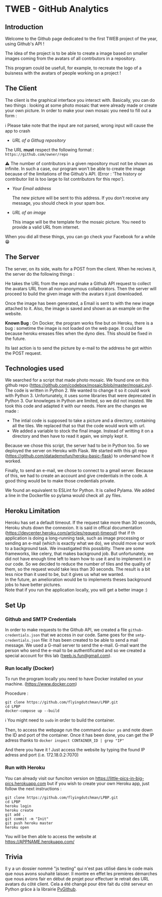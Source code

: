 # TWEB - GitHub Analytics 

## Introduction 

Welcome to the Github page dedicated to the first TWEB project of the year, using Github's API !

The idea of the project is to be able to create a image based on smaller images coming from the avatars of all contrbutors in a repository.

This program could be usefull, for example, to recreate the logo of a buisness with the avatars of people working on a project !

## The Client

The client is the graphical interface you interact with. Basically, you can do two things : looking at some photo mosaic that were already made or create your own picture.
In order to make your own mosaic you need to fill out a form :

:information_source: Please take note that the input are not parsed, wrong input will cause the app to crash 

- *URL of a Githug repository*

The URL **must** respect the following format : `https://github.com/owner/repo`

:warning: The number of contributors in a given repository must not be shown as infinite. In such a case, our program won't be able to create the image because of the limitations of the Github's API. (Error : 'The history or contributor list is too large to list contributors for this repo').

- *Your Email address*

	The new picture will be sent to this address. If you don't receive any message, you should check in your spam box.

- *URL of an image*

	This image will be the template for the mosaic picture. You need to provide a valid URL from internet.

When you did all these things, you can go check your Facebook for a while :grin:

## The Server 

The server, on its side, waits for a POST from the client. When he recives it, the server do the following things :

He takes the URL from the repo and make a Github API request to collect the avatars URL from all non-anonymous collaborators. Then the server will proceed to build the given image with the avatars it just downloaded.

Once the image has been generated, a Email is sent to with the new image attached to it. Also, the image is saved and shown as an example on the website.

**Known Bug** : On Docker, the program works fine but on Heroku, there is a bug : sometime the image is not loaded on the web page. It could be because heroku ereases files when the dyno dies. This should be fixed in the future. 

Its last action is to send the picture by e-mail to the address he got within the POST request. 

## Technologies used 

We searched for a script that made photo mosaic. We found one on this github repo (https://github.com/codebox/mosaic/blob/master/mosaic.py). The code is written in Python 2. We wanted to change it so it could work with Python 3. Unfortunately, it uses some libraries that were deprecated in Python 3. Our knowleges in Python are limited, so we did not insisted. We took this code and adapted it with our needs.
Here are the changes we made : 
- The intial code is supposed to take a picture and a directory, containing all the tiles. We replaced that so that the code would work with url. 
- We added a variable to stock the final image. Instead of writting it on a directory and then have to read it again, we simply kept it.

Because we chose this script, the server had to be in Python too. So we deployed the server on Heroku with Flask. We started with this git repo (https://github.com/datademofun/heroku-basic-flask) to undersand how it worked. 

Finally, to send an e-mail, we chose to connect to a gmail server. Because of this, we had to create an account and give credentials in the code. A good thing would be to make those credentials private. 

We found an equivalent to ESLint for Python. It is called Pylama. We added a line in the Dockerfile so pylama would check all .py files. 


## Heroku Limitation 

Heroku has set a default timeout. If the request take more than 30 seconds, Heroku shuts down the connexion. 
It is said in offical documentation (https://devcenter.heroku.com/articles/request-timeout) that if th application is doing a long-running task, such as image processing or sending an e-mail (which is exactly what we do), we should move our work to a background task. We invastigated this possiblity. There are some frameworks, like celery, that makes background job. But unfortunately, we did not have enough time left to learn how to use it and to implement it in our code. So we decided to reduce the number of tiles and the quality of them, so the request would take less than 30 seconds. The result is a bit less nice than it used to be, but it gives us what we wanted. <br>In the future, an amelioration would be to implements theses background jobs to have better pictures. <br>Note that if you run the application locally, you will get a better image :)


## Set Up 

### Github and SMTP Credentials 

In order to make requests to the Github API, we created a file `github-credentials.json` that we access in our code.
Same goes for the `smtp-credentials.json` file: it has been created to be able to send a mail message. 
We used a G-mail server to send the e-mail. G-mail want the person who send the e-mail to be authentificated and so we created a special account for this lab (tweb.is.fun@gmail.com).

### Run locally (Docker)

To run the program locally you need to have Docker installed on your machine. (https://www.docker.com)

Procedure : 

```
git clone https://github.com/flyingdutchman/LPBP.git
cd LPBP
docker-compose up --build
```

:information_source:  You might need to `sudo` in order to build the container.

Then, to access the webpage run the command `docker ps` and note down the ID and port of the container.
Once it has been done, you can get the IP adress thanks to
`docker inspect CONTAINER_ID | grep "IP"`

And there you have it ! Just access the website by typing the found IP adress and port (i.e. 172.18.0.2:7070)

### Run with Heroku 

You can already visit our funciton version on https://little-pics-in-big-pics.herokuapp.com but if you wish to create your own Heroku app, just follow the next instructions :

```
git clone https://github.com/flyingdutchman/LPBP.git
cd LPBP
heroku login
heroku create
git add .
git commit -m "Init"
git push heroku master
heroku open
```

You will be then able to access the website at https://APPNAME.herokuapp.com/

## Trivia

Il y a un dossier nommé "js testing" qui n'est pas utilisé dans le code mais que nous avons souhaité laisser.
Il montre en effet les premières démarches que nous avions fair en début de projet pour effectuer le retrait des URL avatars du côté client.
Cela a été changé pour être fait du côté serveur en Python grâce à la librairie [PyGithub](http://pygithub.readthedocs.io/en/latest/index.html).